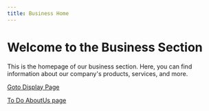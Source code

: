 ```yaml
---
title: Business Home
---
```


<style>
.stylized-button {
  background-color: #3498db;
  color: white;
  border: none;
  padding: 10px 20px;
  cursor: pointer;
  border-radius: 5px;
  font-size: 16px;
  margin: 5px;
}

.disabled-button {
  background-color: #ccc;
  color: white;
  border: none;
  padding: 10px 20px;
  cursor: not-allowed;
  border-radius: 5px;
  font-size: 16px;
  margin: 5px;
}

.stylized-image {
  max-width: 100%;
}
</style>

<template>
  <div>
    <button @click="showPrice" class="stylized-button">顯示價格</button>
    <button @click="goToFacebook" class="stylized-button">點我到粉絲頁</button>
    <button disabled class="disabled-button">待補充</button>
    <div v-if="showImage">
      <img src="../public/assets/logo.png" alt="A Image" class="stylized-image">
    </div>
  </div>
</template>


# Welcome to the Business Section

This is the homepage of our business section. Here, you can find information about our company's products, services, and more.

[Goto Display Page](./display.md)

[To Do AboutUs page](./AboutUs.md)

<MyButton />

